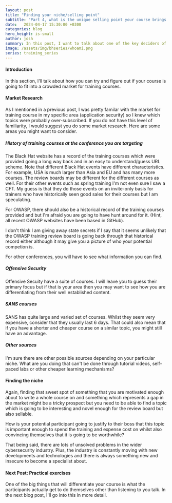 ```yaml
---
layout: post
title: "Finding your niche/selling point"
subtitle: "Part 4, what is the unique selling point your course brings or niche it fills."
date:   2024-04-17 15:30:00 +0300
categories: blog
hero_height: is-small
author: josh
summary: In this post, I want to talk about one of the key deciders of your course's success - how you will differentiate it from everything else on the market.
image: /assets/img/bhseries/whoami.png
series: training_series
---
```


#### Introduction

In this section, I'll talk about how you can try and figure out if your course is going to fit into a crowded market for training courses.

#### Market Research

As I mentioned in a previous post, I was pretty familar with the market for training course in my specific area (application security) so I knew which topics were probably over-subscribed. If you do not have this level of familiarity, I would suggest you do some market research. Here are some areas you might want to consider.

##### History of training courses at the conference you are targeting

The Black Hat website has a record of the training courses which were provided going a long way back and in an easy to understand/guess URL scheme. Note that different Black Hat events have different characteristics. For example, USA is much larger than Asia and EU and has many more courses. The review boards may be different for the different courses as well. For their other events such as spring training I'm not even sure I saw a CFT. My guess is that they do those events on an invite-only basis for trainers who have historically seen good sales for their courses but I am speculating.

For OWASP, there should also be a historical record of the training courses provided and but I'm afraid you are going to have hunt around for it. (Hint, all recent OWASP websites have been based in GitHub).

I don't think I am giving away state secrets if I say that it seems unlikely that the OWASP training review board is going back through that historical record either although it may give you a picture of who your potential competion is.

For other conferences, you will have to see what information you can find.

##### Offensive Security

Offensive Secuity have a suite of courses. I will leave you to guess their primary focus but if that is your area then you may want to see how you are differentiating from their well established content. 

##### SANS courses

SANS has quite large and varied set of courses. Whilst they seem very expensive, consider that they usually last 6 days. That could also mean that if you have a shorter and cheaper course on a similar topic, you might still have an advantage.

##### Other sources

I'm sure there are other possible sources depending on your particular niche. What are you doing that can't be done through tutorial videos, self-paced labs or other cheaper learning mechanisms? 

#### Finding the niche

Again, finding that sweet spot of something that you are motivated enough about to write a whole course on and something which represents a gap in the market might be a tricky prospect but you need to be able to find a topic which is going to be interesting and novel enough for the review board but also sellable. 

How is your potential participant going to justify to their boss that this topic is important enough to spend the training and expense cost on whilst also convincing themselves that it is going to be worthwhile?

That being said, there are lots of unsolved problems in the wider cybersecurity industry. Plus, the industry is constantly moving with new developments and technologies and there is always something new and insecure to become a specialist about.

#### Next Post: Practical exercises

One of the big things that will differentiate your course is what the participants actually get to do themselves other than listening to you talk. In the next blog post, I'll go into this in more detail.
